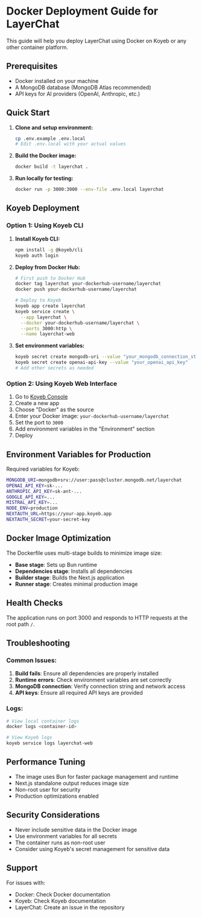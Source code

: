 # Docker Deployment Guide for LayerChat

This guide will help you deploy LayerChat using Docker on Koyeb or any other container platform.

## Prerequisites

- Docker installed on your machine
- A MongoDB database (MongoDB Atlas recommended)
- API keys for AI providers (OpenAI, Anthropic, etc.)

## Quick Start

1. **Clone and setup environment:**
   ```bash
   cp .env.example .env.local
   # Edit .env.local with your actual values
   ```

2. **Build the Docker image:**
   ```bash
   docker build -t layerchat .
   ```

3. **Run locally for testing:**
   ```bash
   docker run -p 3000:3000 --env-file .env.local layerchat
   ```

## Koyeb Deployment

### Option 1: Using Koyeb CLI

1. **Install Koyeb CLI:**
   ```bash
   npm install -g @koyeb/cli
   koyeb auth login
   ```

2. **Deploy from Docker Hub:**
   ```bash
   # First push to Docker Hub
   docker tag layerchat your-dockerhub-username/layerchat
   docker push your-dockerhub-username/layerchat
   
   # Deploy to Koyeb
   koyeb app create layerchat
   koyeb service create \
     --app layerchat \
     --docker your-dockerhub-username/layerchat \
     --ports 3000:http \
     --name layerchat-web
   ```

3. **Set environment variables:**
   ```bash
   koyeb secret create mongodb-uri --value "your_mongodb_connection_string"
   koyeb secret create openai-api-key --value "your_openai_api_key"
   # Add other secrets as needed
   ```

### Option 2: Using Koyeb Web Interface

1. Go to [Koyeb Console](https://app.koyeb.com)
2. Create a new app
3. Choose "Docker" as the source
4. Enter your Docker image: `your-dockerhub-username/layerchat`
5. Set the port to `3000`
6. Add environment variables in the "Environment" section
7. Deploy

## Environment Variables for Production

Required variables for Koyeb:

```bash
MONGODB_URI=mongodb+srv://user:pass@cluster.mongodb.net/layerchat
OPENAI_API_KEY=sk-...
ANTHROPIC_API_KEY=sk-ant-...
GOOGLE_API_KEY=...
MISTRAL_API_KEY=...
NODE_ENV=production
NEXTAUTH_URL=https://your-app.koyeb.app
NEXTAUTH_SECRET=your-secret-key
```

## Docker Image Optimization

The Dockerfile uses multi-stage builds to minimize image size:

- **Base stage**: Sets up Bun runtime
- **Dependencies stage**: Installs all dependencies
- **Builder stage**: Builds the Next.js application
- **Runner stage**: Creates minimal production image

## Health Checks

The application runs on port 3000 and responds to HTTP requests at the root path `/`.

## Troubleshooting

### Common Issues:

1. **Build fails**: Ensure all dependencies are properly installed
2. **Runtime errors**: Check environment variables are set correctly
3. **MongoDB connection**: Verify connection string and network access
4. **API keys**: Ensure all required API keys are provided

### Logs:

```bash
# View local container logs
docker logs <container-id>

# View Koyeb logs
koyeb service logs layerchat-web
```

## Performance Tuning

- The image uses Bun for faster package management and runtime
- Next.js standalone output reduces image size
- Non-root user for security
- Production optimizations enabled

## Security Considerations

- Never include sensitive data in the Docker image
- Use environment variables for all secrets
- The container runs as non-root user
- Consider using Koyeb's secret management for sensitive data

## Support

For issues with:
- Docker: Check Docker documentation
- Koyeb: Check Koyeb documentation
- LayerChat: Create an issue in the repository

